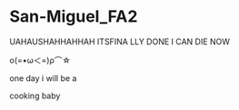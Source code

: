 # San-Miguel_FA2
UAHAUSHAHHAHHAH ITSFINA LLY DONE I CAN DIE NOW


ο(=•ω＜=)ρ⌒☆





one day i will be a 

cooking 
baby 
